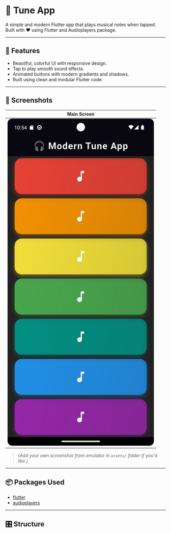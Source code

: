 # 🎵 Tune App

A simple and modern Flutter app that plays musical notes when tapped. Built with ❤️ using Flutter and Audioplayers package.

---

## 🚀 Features

- Beautiful, colorful UI with responsive design.
- Tap to play smooth sound effects.
- Animated buttons with modern gradients and shadows.
- Built using clean and modular Flutter code.

---

## 📸 Screenshots

| Main Screen |
|-------------|
| ![Tune App Screenshot](assets/img.png) |

> *(Add your own screenshot from emulator in `assets/` folder if you'd like.)*

---

## 📦 Packages Used

- [flutter](https://flutter.dev/)
- [audioplayers](https://pub.dev/packages/audioplayers)

---

## 🎛️ Structure

